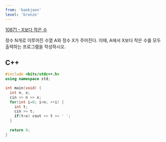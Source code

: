```yaml
---
from: 'baekjoon'
level: 'bronze'
---
```


[10871 - X보다 작은 수](https://www.acmicpc.net/problem/10871)

정수 N개로 이루어진 수열 A와 정수 X가 주어진다. 이때, A에서 X보다 작은 수를 모두 출력하는 프로그램을 작성하시오.

## C++
```cpp
#include <bits/stdc++.h>
using namespace std;

int main(void) {
  int n, x;
  cin >> n >> x;
  for(int i=0; i<n; ++i) {
    int t;
    cin >> t;
    if(t<x) cout << t << ' ';
  }
  
  return 0;
}
```